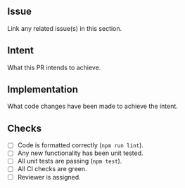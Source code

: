 ## Issue

Link any related issue(s) in this section.

## Intent

What this PR intends to achieve.

## Implementation

What code changes have been made to achieve the intent.

## Checks

- [ ] Code is formatted correctly (`npm run lint`).
- [ ] Any new functionality has been unit tested.
- [ ] All unit tests are passing (`npm test`).
- [ ] All CI checks are green.
- [ ] Reviewer is assigned.
